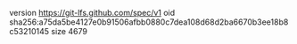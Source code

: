 version https://git-lfs.github.com/spec/v1
oid sha256:a75da5be4127e0b91506afbb0880c7dea108d68d2ba6670b3ee18b8c53210145
size 4679
